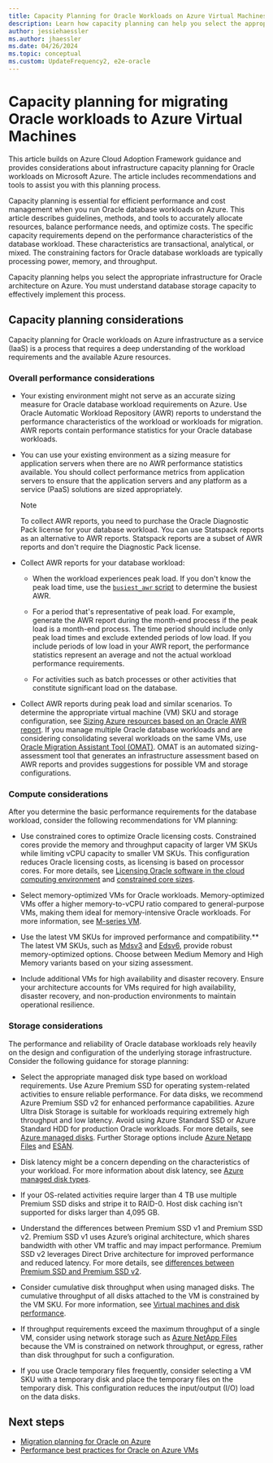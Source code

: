 ```yaml
---
title: Capacity Planning for Oracle Workloads on Azure Virtual Machines
description: Learn how capacity planning can help you select the appropriate infrastructure for Oracle workloads on Azure infrastructure as a service.
author: jessiehaessler
ms.author: jhaessler
ms.date: 04/26/2024
ms.topic: conceptual
ms.custom: UpdateFrequency2, e2e-oracle
---
```


# Capacity planning for migrating Oracle workloads to Azure Virtual Machines

This article builds on Azure Cloud Adoption Framework guidance and provides considerations about infrastructure capacity planning for Oracle workloads on Microsoft Azure. The article includes recommendations and tools to assist you with this planning process.

Capacity planning is essential for efficient performance and cost management when you run Oracle database workloads on Azure. This article describes guidelines, methods, and tools to accurately allocate resources, balance performance needs, and optimize costs. The specific capacity requirements depend on the performance characteristics of the database workload. These characteristics are transactional, analytical, or mixed. The constraining factors for Oracle database workloads are typically processing power, memory, and throughput.

Capacity planning helps you select the appropriate infrastructure for Oracle architecture on Azure. You must understand database storage capacity to effectively implement this process.

## Capacity planning considerations

Capacity planning for Oracle workloads on Azure infrastructure as a service (IaaS) is a process that requires a deep understanding of the workload requirements and the available Azure resources.

### Overall performance considerations

- Your existing environment might not serve as an accurate sizing measure for Oracle database workload requirements on Azure. Use Oracle Automatic Workload Repository (AWR) reports to understand the performance characteristics of the workload or workloads for migration. AWR reports contain performance statistics for your Oracle database workloads.

- You can use your existing environment as a sizing measure for application servers when there are no AWR performance statistics available. You should collect performance metrics from application servers to ensure that the application servers and any platform as a service (PaaS) solutions are sized appropriately.

  > [!NOTE]
  > To collect AWR reports, you need to purchase the Oracle Diagnostic Pack license for your database workload. You can use Statspack reports as an alternative to AWR reports. Statspack reports are a subset of AWR reports and don't require the Diagnostic Pack license.

- Collect AWR reports for your database workload:

  - When the workload experiences peak load. If you don't know the peak load time, use the [`busiest_awr` script](https://github.com/Azure/Oracle-Workloads-for-Azure/blob/main/az-oracle-sizing/busiest_awr.sql) to determine the busiest AWR.
  
  - For a period that's representative of peak load. For example, generate the AWR report during the month-end process if the peak load is a month-end process. The time period should include only peak load times and exclude extended periods of low load. If you include periods of low load in your AWR report, the performance statistics represent an average and not the actual workload performance requirements.
  
  - For activities such as batch processes or other activities that constitute significant load on the database.
  
- Collect AWR reports during peak load and similar scenarios. To determine the appropriate virtual machine (VM) SKU and storage configuration, see [Sizing Azure resources based on an Oracle AWR report](https://aka.ms/oracle/azure-iaas-sizing). If you manage multiple Oracle database workloads and are considering consolidating several workloads on the same VMs, use [Oracle Migration Assistant Tool (OMAT)](https://aka.ms/lza/oracle/omat). OMAT is an automated sizing-assessment tool that generates an infrastructure assessment based on AWR reports and provides suggestions for possible VM and storage configurations.

### Compute considerations

After you determine the basic performance requirements for the database workload, consider the following recommendations for VM planning:

- Use constrained cores to optimize Oracle licensing costs. Constrained cores provide the memory and throughput capacity of larger VM SKUs while limiting vCPU capacity to smaller VM SKUs. This configuration reduces Oracle licensing costs, as licensing is based on processor cores. For more details, see [Licensing Oracle software in the cloud computing environment](https://www.oracle.com/us/corporate/pricing/cloud-licensing-070579.pdf) and [constrained core sizes](/azure/virtual-machines/constrained-vcpu?tabs=family-E).

- Select memory-optimized VMs for Oracle workloads. Memory-optimized VMs offer a higher memory-to-vCPU ratio compared to general-purpose VMs, making them ideal for memory-intensive Oracle workloads. For more information, see [M-series VM](/azure/virtual-machines/sizes/memory-optimized/m-family?tabs=mbsv3%2Cmsv3mm%2Cmsv3hm%2Cmsv2mm).

- Use the latest VM SKUs for improved performance and compatibility.** The latest VM SKUs, such as [Mdsv3](/azure/virtual-machines/sizes/memory-optimized/mdsv3-mm-series?tabs=sizebasic) and [Edsv6](/azure/virtual-machines/sizes/memory-optimized/edsv6-series?tabs=sizebasic), provide robust memory-optimized options. Choose between Medium Memory and High Memory variants based on your sizing assessment.

- Include additional VMs for high availability and disaster recovery. Ensure your architecture accounts for VMs required for high availability, disaster recovery, and non-production environments to maintain operational resilience.

### Storage considerations

The performance and reliability of Oracle database workloads rely heavily on the design and configuration of the underlying storage infrastructure. Consider the following guidance for storage planning:

- Select the appropriate managed disk type based on workload requirements. Use Azure Premium SSD for operating system-related activities to ensure reliable performance. For data disks, we recommend Azure Premium SSD v2 for enhanced performance capabilities. Azure Ultra Disk Storage is suitable for workloads requiring extremely high throughput and low latency. Avoid using Azure Standard SSD or Azure Standard HDD for production Oracle workloads. For more details, see [Azure managed disks](/azure/virtual-machines/disks-types).
Further Storage options include [Azure Netapp Files](/azure/architecture/example-scenario/file-storage/oracle-azure-netapp-files) and [ESAN](/azure/storage/elastic-san/elastic-san-introduction). 

- Disk latency might be a concern depending on the characteristics of your workload. For more information about disk latency, see [Azure managed disk types](/azure/virtual-machines/disks-types#disk-type-comparison).

- If your OS-related activities require larger than 4 TB use multiple Premium SSD disks and stripe it to RAID-0. Host disk caching isn't supported for disks larger than 4,095 GB. 

- Understand the differences between Premium SSD v1 and Premium SSD v2. Premium SSD v1 uses Azure’s original architecture, which shares bandwidth with other VM traffic and may impact performance. Premium SSD v2 leverages Direct Drive architecture for improved performance and reduced latency. For more details, see [differences between Premium SSD and Premium SSD v2](/azure/virtual-machines/disks-types#differences-between-premium-ssd-and-premium-ssd-v2).

- Consider cumulative disk throughput when using managed disks. The cumulative throughput of all disks attached to the VM is constrained by the VM SKU. For more information, see [Virtual machines and disk performance](/azure/virtual-machines/disks-performance#disk-io-capping).

- If throughput requirements exceed the maximum throughput of a single VM, consider using network storage such as [Azure NetApp Files](/azure/azure-netapp-files/azure-netapp-files-introduction) because the VM is constrained on network throughput, or egress, rather than disk throughput for such a configuration.

- If you use Oracle temporary files frequently, consider selecting a VM SKU with a temporary disk and place the temporary files on the temporary disk. This configuration reduces the input/output (I/O) load on the data disks.

## Next steps

- [Migration planning for Oracle on Azure](./oracle-migration-planning.md)
- [Performance best practices for Oracle on Azure VMs](/azure/virtual-machines/workloads/oracle/oracle-performance-best-practice)
